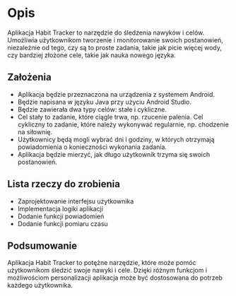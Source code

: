 # Opis

Aplikacja Habit Tracker to narzędzie do śledzenia nawyków i celów. Umożliwia użytkownikom tworzenie i monitorowanie swoich postanowień, niezależnie od tego, czy są to proste zadania, takie jak picie więcej wody, czy bardziej złożone cele, takie jak nauka nowego języka.

## Założenia

-  Aplikacja będzie przeznaczona na urządzenia z systemem Android.
-   Będzie napisana w języku Java przy użyciu Android Studio.
-    Będzie zawierała dwa typy celów: stałe i cykliczne.
-    Cel stały to zadanie, które ciągle trwa, np. rzucenie palenia. Cel cykliczny to zadanie, które należy wykonywać regularnie, np. chodzenie na siłownię.
-    Użytkownicy będą mogli wybrać dni i godziny, w których otrzymają powiadomienia o konieczności wykonania zadania.
-    Aplikacja będzie mierzyć, jak długo użytkownik trzyma się swoich postanowień.

## Lista rzeczy do zrobienia

-    Zaprojektowanie interfejsu użytkownika
-    Implementacja logiki aplikacji
-    Dodanie funkcji powiadomień
-    Dodanie funkcji pomiaru czasu

## Podsumowanie

Aplikacja Habit Tracker to potężne narzędzie, które może pomóc użytkownikom śledzić swoje nawyki i cele. Dzięki różnym funkcjom i możliwościom personalizacji aplikacja może być dostosowana do potrzeb każdego użytkownika.
